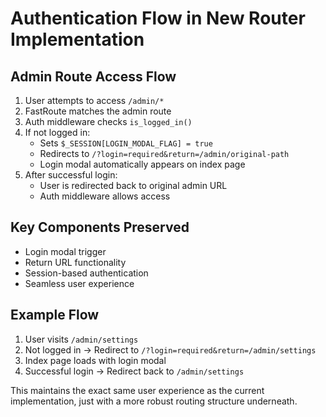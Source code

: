 # Authentication Flow in New Router Implementation

## Admin Route Access Flow

1. User attempts to access `/admin/*`
2. FastRoute matches the admin route
3. Auth middleware checks `is_logged_in()`
4. If not logged in:
   - Sets `$_SESSION[LOGIN_MODAL_FLAG] = true`
   - Redirects to `/?login=required&return=/admin/original-path`
   - Login modal automatically appears on index page
5. After successful login:
   - User is redirected back to original admin URL
   - Auth middleware allows access

## Key Components Preserved

- Login modal trigger
- Return URL functionality
- Session-based authentication
- Seamless user experience

## Example Flow

1. User visits `/admin/settings`
2. Not logged in → Redirect to `/?login=required&return=/admin/settings`
3. Index page loads with login modal
4. Successful login → Redirect back to `/admin/settings`

This maintains the exact same user experience as the current implementation, just with a more robust routing structure underneath.